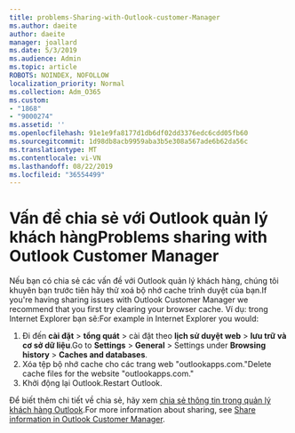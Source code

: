 ```yaml
---
title: problems-Sharing-with-Outlook-customer-Manager
ms.author: daeite
author: daeite
manager: joallard
ms.date: 5/3/2019
ms.audience: Admin
ms.topic: article
ROBOTS: NOINDEX, NOFOLLOW
localization_priority: Normal
ms.collection: Adm_O365
ms.custom:
- "1868"
- "9000274"
ms.assetid: ''
ms.openlocfilehash: 91e1e9fa8177d1db6df02dd3376edc6cdd05fb60
ms.sourcegitcommit: 1d98db8acb9959aba3b5e308a567ade6b62da56c
ms.translationtype: MT
ms.contentlocale: vi-VN
ms.lasthandoff: 08/22/2019
ms.locfileid: "36554499"
---
```

# <a name="problems-sharing-with-outlook-customer-manager"></a><span data-ttu-id="1335b-102">Vấn đề chia sẻ với Outlook quản lý khách hàng</span><span class="sxs-lookup"><span data-stu-id="1335b-102">Problems sharing with Outlook Customer Manager</span></span>

<span data-ttu-id="1335b-103">Nếu bạn có chia sẻ các vấn đề với Outlook quản lý khách hàng, chúng tôi khuyên bạn trước tiên hãy thử xoá bộ nhớ cache trình duyệt của bạn.</span><span class="sxs-lookup"><span data-stu-id="1335b-103">If you're having sharing issues with Outlook Customer Manager we recommend that you first try clearing your browser cache.</span></span> <span data-ttu-id="1335b-104">Ví dụ: trong Internet Explorer bạn sẽ:</span><span class="sxs-lookup"><span data-stu-id="1335b-104">For example in Internet Explorer you would:</span></span>

1. <span data-ttu-id="1335b-105">Đi đến **cài đặt** > **tổng quát** > cài đặt theo **lịch sử duyệt web** > **lưu trữ và cơ sở dữ liệu**.</span><span class="sxs-lookup"><span data-stu-id="1335b-105">Go to **Settings** > **General** > Settings under **Browsing history** > **Caches and databases**.</span></span>
2. <span data-ttu-id="1335b-106">Xóa tệp bộ nhớ cache cho các trang web "outlookapps.com."</span><span class="sxs-lookup"><span data-stu-id="1335b-106">Delete cache files for the website "outlookapps.com."</span></span>
3. <span data-ttu-id="1335b-107">Khởi động lại Outlook.</span><span class="sxs-lookup"><span data-stu-id="1335b-107">Restart Outlook.</span></span>

<span data-ttu-id="1335b-108">Để biết thêm chi tiết về chia sẻ, hãy xem [chia sẻ thông tin trong quản lý khách hàng Outlook](https://support.office.com/article/4f26cc69-67da-4cd5-b344-02d1a4799310%20).</span><span class="sxs-lookup"><span data-stu-id="1335b-108">For more information about sharing, see [Share information in Outlook Customer Manager](https://support.office.com/article/4f26cc69-67da-4cd5-b344-02d1a4799310%20).</span></span>